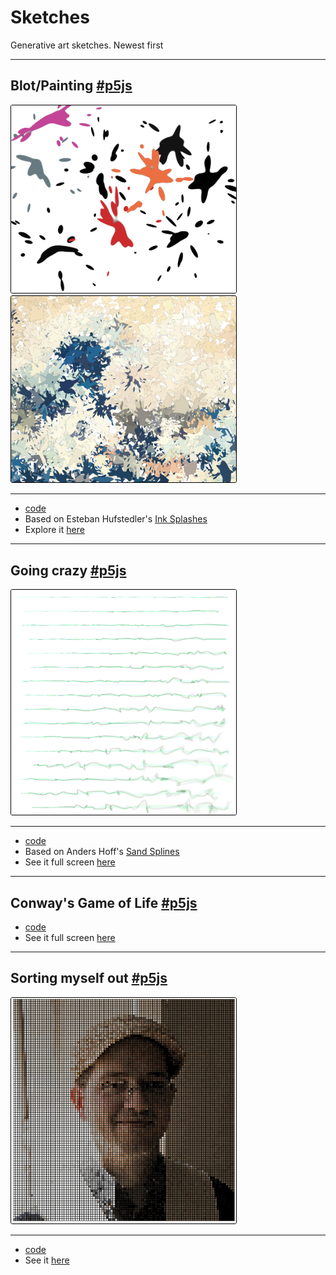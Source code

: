 # Sketches

Generative art sketches. Newest first

---

## Blot/Painting [#p5js](https://p5js.org)

<img src="samples/blot.jpg" width="360" style="border-radius: 3px;border: 1px solid black;"/> <img src="samples/painting.jpg" width="360" style="border-radius: 3px;border: 1px solid black;"/>

---
- [code](life/life.js)
- Based on Esteban Hufstedler's [Ink Splashes](https://estebanhufstedler.com/2018/10/02/splash/)
- Explore it [here](https://rberenguel.github.io/sketches/blot-painting/index.html)

---

## Going crazy [#p5js](https://p5js.org)

<img src="samples/crazy.jpg" width="360" style="border-radius: 3px;border: 1px solid black;"/>

---
- [code](crazy/crazy.js)
- Based on Anders Hoff's [Sand Splines](https://inconvergent.net/generative/sand-spline/)
- See it full screen [here](https://rberenguel.github.io/sketches/crazy/index.html)

---

## Conway's Game of Life [#p5js](https://p5js.org)
- [code](life/life.js)
- See it full screen [here](https://rberenguel.github.io/sketches/life/simple.html)

---

## Sorting myself out [#p5js](https://p5js.org)

<img src="samples/sorting.gif" width="360" style="border-radius: 3px;border: 1px solid black;"/>

---
- [code](sorting/sorting.js) 
- See it [here](https://mostlymaths.net/2020/05/sorting-myself-out.html/)
